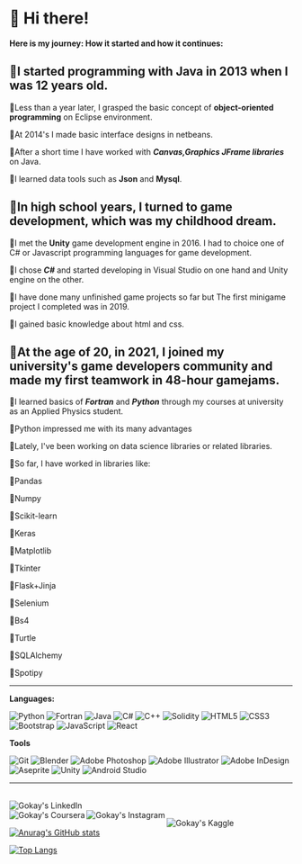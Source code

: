 # 👋 Hi there!

  
__Here is my journey: How it started and how it continues:__

## 👶I started programming with __Java__ in 2013 when I was 12 years old. 

🔸Less than a year later, I grasped the basic concept of __object-oriented programming__ on Eclipse environment.

🔸At 2014's I made basic interface designs in netbeans.
	
🔸After a short time I have worked with ___Canvas,Graphics JFrame libraries___ on Java.
	
🔸I learned data tools such as __Json__ and __Mysql__.


## 🧑In high school years, I turned to game development, which was my childhood dream.

🔸I met the __Unity__ game development engine in 2016. I had to choice one of C# or Javascript programming languages for game development.
	
🔸I chose ___C#___ and started developing in Visual Studio on one hand and Unity engine on the other.
	
🔸I have done many unfinished game projects so far but The first minigame project I completed was in 2019.
		
🔸I gained basic knowledge about html and css.

## 🧔‍At the age of 20, in 2021, I joined my university's game developers community and made my first teamwork in __48-hour gamejams.__
  
🔸I learned basics of ___Fortran___ and ___Python___ through my courses at university as an Applied Physics student.
	
🔸Python impressed me with its many advantages

🔸Lately, I've been working on data science libraries or related libraries.
	
🔸So far, I have worked in libraries like:


🚩Pandas 
		
🚩Numpy

🚩Scikit-learn	

🚩Keras

🚩Matplotlib 
		
🚩Tkinter 

🚩Flask+Jinja
		
🚩Selenium 

🚩Bs4

🚩Turtle

🚩SQLAlchemy

🚩Spotipy

---

**Languages:**


![Python](https://img.shields.io/badge/python-3670A0?style=for-the-badge&logo=python&logoColor=ffdd54)
![Fortran](https://img.shields.io/badge/Fortran-%23734F96.svg?style=for-the-badge&logo=fortran&logoColor=white)
![Java](https://img.shields.io/badge/java-%23ED8B00.svg?style=for-the-badge&logo=java&logoColor=white)
![C#](https://img.shields.io/badge/c%23-%23239120.svg?style=for-the-badge&logo=c-sharp&logoColor=white)
![C++](https://img.shields.io/badge/c++-%2300599C.svg?style=for-the-badge&logo=c%2B%2B&logoColor=white)
![Solidity](https://img.shields.io/badge/Solidity-%23363636.svg?style=for-the-badge&logo=solidity&logoColor=white)
![HTML5](https://img.shields.io/badge/html5-%23E34F26.svg?style=for-the-badge&logo=html5&logoColor=white)
![CSS3](https://img.shields.io/badge/css3-%231572B6.svg?style=for-the-badge&logo=css3&logoColor=white)
![Bootstrap](https://img.shields.io/badge/bootstrap-%23563D7C.svg?style=for-the-badge&logo=bootstrap&logoColor=white)
![JavaScript](https://img.shields.io/badge/javascript-%23323330.svg?style=for-the-badge&logo=javascript&logoColor=%23F7DF1E)
![React](https://img.shields.io/badge/react-%2320232a.svg?style=for-the-badge&logo=react&logoColor=%2361DAFB)


**Tools**


![Git](https://img.shields.io/badge/git-%23F05033.svg?style=for-the-badge&logo=git&logoColor=white)
![Blender](https://img.shields.io/badge/blender-%23F5792A.svg?style=for-the-badge&logo=blender&logoColor=white)
![Adobe Photoshop](https://img.shields.io/badge/adobe%20photoshop-%2331A8FF.svg?style=for-the-badge&logo=adobe%20photoshop&logoColor=white)
![Adobe Illustrator](https://img.shields.io/badge/adobe%20illustrator-%23FF9A00.svg?style=for-the-badge&logo=adobe%20illustrator&logoColor=white)
![Adobe InDesign](https://img.shields.io/badge/Adobe%20InDesign-49021F?style=for-the-badge&logo=adobeindesign&logoColor=white)
![Aseprite](https://img.shields.io/badge/Aseprite-FFFFFF?style=for-the-badge&logo=Aseprite&logoColor=#7D929E)
![Unity](https://img.shields.io/badge/unity-%23000000.svg?style=for-the-badge&logo=unity&logoColor=white)
![Android Studio](https://img.shields.io/badge/Android%20Studio-3DDC84.svg?style=for-the-badge&logo=android-studio&logoColor=white)


---

&nbsp;&nbsp;&nbsp;
<a href="https://www.linkedin.com/in/g%C3%B6kay-ak%C3%A7ay-647522188/?locale=en_US">						
	<img align="left" alt="Gokay's LinkedIn" width="auto" src="https://img.shields.io/badge/linkedin-%230077B5.svg?style=for-the-badge&logo=linkedin&logoColor=white" />
</a>
<a href="https://www.coursera.org/user/27c2c2c28e97b530b5dfa746933dbb74">						
	<img align="left" alt="Gokay's Coursera" width="auto" src="https://img.shields.io/badge/Coursera-%230056D2.svg?style=for-the-badge&logo=Coursera&logoColor=white" />
</a>
<a href="https://www.instagram.com/gokay__akcay/">
  <img align="left" alt="Gokay's Instagram" width="auto" src="https://img.shields.io/badge/Instagram-%23E4405F.svg?style=for-the-badge&logo=Instagram&logoColor=white"/>
</a>

<a href="https://www.kaggle.com/gokayakcay">
<img align="left" alt="Gokay's Kaggle" width="auto" src="https://img.shields.io/badge/Kaggle-035a7d?style=for-the-badge&logo=kaggle&logoColor=white" />




![Anurag's GitHub stats](https://github-readme-stats.vercel.app/api?username=Gokay1904&show_icons=true&theme=buefy)

[![Top Langs](https://github-readme-stats.vercel.app/api/top-langs/?username=Gokay1904&layout=compact)](https://github.com/anuraghazra/github-readme-stats)


